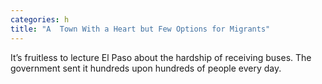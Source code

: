 ```yaml
---
categories: h
title: "A  Town With a Heart but Few Options for Migrants"
---
```

It’s fruitless to lecture El Paso about the hardship of receiving buses. The government sent it hundreds upon hundreds of people every day. 